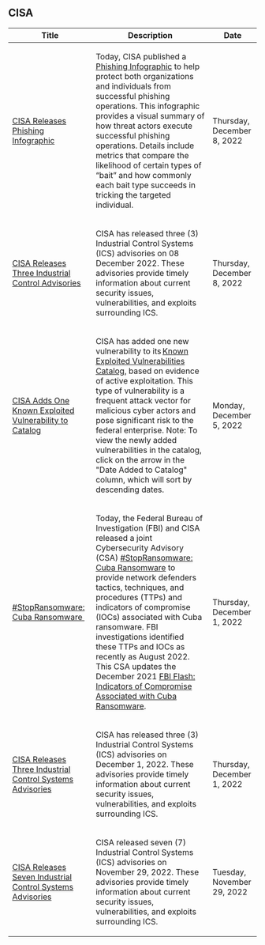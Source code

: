 ## CISA
|Title|Description|Date|
|---|---|---|
| [CISA Releases Phishing Infographic](https://www.cisa.gov/uscert/ncas/current-activity/2022/12/08/cisa-releases-phishing-infographic) | <p>Today, CISA published a <a href="https://www.cisa.gov/phishing-infographic">Phishing Infographic</a> to help protect both organizations and individuals from successful phishing operations. This infographic provides a visual summary of how threat actors execute successful phishing operations. Details include metrics that compare the likelihood of certain types of “bait” and how commonly each bait type succeeds in tricking the targeted individual.</p> | Thursday, December 8, 2022 |
| [CISA Releases Three Industrial Control Advisories](https://www.cisa.gov/uscert/ncas/current-activity/2022/12/08/cisa-releases-three-industrial-control-advisories) | <p>CISA has released three (3) Industrial Control Systems (ICS) advisories on 08 December 2022. These advisories provide timely information about current security issues, vulnerabilities, and exploits surrounding ICS.</p> | Thursday, December 8, 2022 |
| [CISA Adds One Known Exploited Vulnerability to Catalog](https://www.cisa.gov/uscert/ncas/current-activity/2022/12/05/cisa-adds-one-known-exploited-vulnerability-catalog) | <p>CISA has added one new vulnerability to its <a href="https://www.cisa.gov/known-exploited-vulnerabilities-catalog">Known Exploited Vulnerabilities Catalog</a>, based on evidence of active exploitation. This type of vulnerability is a frequent attack vector for malicious cyber actors and pose significant risk to the federal enterprise. Note: To view the newly added vulnerabilities in the catalog, click on the arrow in the "Date Added to Catalog" column, which will sort by descending dates.</p> | Monday, December 5, 2022 |
| [#StopRansomware: Cuba Ransomware ](https://www.cisa.gov/uscert/ncas/current-activity/2022/12/01/stopransomware-cuba-ransomware) | <p>Today, the Federal Bureau of Investigation (FBI) and CISA released a joint Cybersecurity Advisory (CSA) <a href="https://www.cisa.gov/uscert/ncas/alerts/aa22-335a">#StopRansomware: Cuba Ransomware</a> to provide network defenders tactics, techniques, and procedures (TTPs) and indicators of compromise (IOCs) associated with Cuba ransomware. FBI investigations identified these TTPs and IOCs as recently as August 2022. This CSA updates the December 2021 <a href="https://www.ic3.gov/Media/News/2021/211203-2.pdf">FBI Flash: Indicators of Compromise Associated with Cuba Ransomware</a>.</p> | Thursday, December 1, 2022 |
| [CISA Releases Three Industrial Control Systems Advisories](https://www.cisa.gov/uscert/ncas/current-activity/2022/12/01/cisa-releases-three-industrial-control-systems-advisories) | <p>CISA has released three (3) Industrial Control Systems (ICS) advisories on December 1, 2022. These advisories provide timely information about current security issues, vulnerabilities, and exploits surrounding ICS.</p> | Thursday, December 1, 2022 |
| [CISA Releases Seven Industrial Control Systems Advisories](https://www.cisa.gov/uscert/ncas/current-activity/2022/11/29/cisa-releases-seven-industrial-control-systems-advisories) | <p>CISA released seven (7) Industrial Control Systems (ICS) advisories on November 29, 2022. These advisories provide timely information about current security issues, vulnerabilities, and exploits surrounding ICS.</p> | Tuesday, November 29, 2022 |
